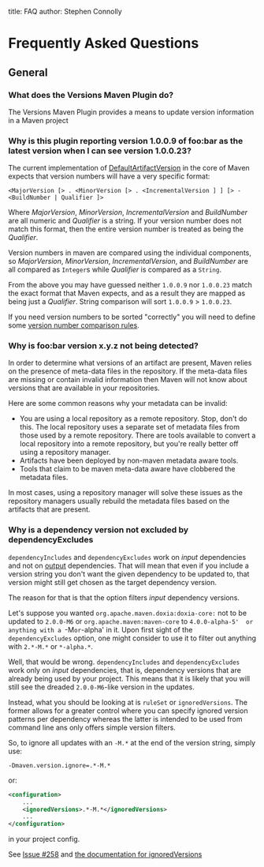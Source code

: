 title: FAQ
author: Stephen Connolly

<!---
Licensed to the Apache Software Foundation (ASF) under one
or more contributor license agreements.  See the NOTICE file
distributed with this work for additional information
regarding copyright ownership.  The ASF licenses this file
to you under the Apache License, Version 2.0 (the
"License"); you may not use this file except in compliance
with the License.  You may obtain a copy of the License at
  https://www.apache.org/licenses/LICENSE-2.0
Unless required by applicable law or agreed to in writing,
software distributed under the License is distributed on an
"AS IS" BASIS, WITHOUT WARRANTIES OR CONDITIONS OF ANY
KIND, either express or implied.  See the License for the
specific language governing permissions and limitations
under the License.
-->

# Frequently Asked Questions

## General

### What does the Versions Maven Plugin do?

The Versions Maven Plugin provides a means to update version information in a Maven project

### Why is this plugin reporting version 1.0.0.9 of foo:bar as the latest version when I can see version 1.0.0.23?

The current implementation of
[DefaultArtifactVersion](https://maven.apache.org/ref/current/maven-artifact/xref/org/apache/maven/artifact/versioning/DefaultArtifactVersion.html)
in the core of Maven expects that version numbers will have a very specific format:

` <MajorVersion [> . <MinorVersion [> . <IncrementalVersion ] ] [> - <BuildNumber | Qualifier ]> `

Where *MajorVersion*, *MinorVersion*, *IncrementalVersion* and *BuildNumber* are all numeric and *Qualifier*
is a string. If your version number does not match this format, then the entire version number is treated as being 
the *Qualifier*.

Version numbers in maven are compared using the individual components, so *MajorVersion*, *MinorVersion*,
*IncrementalVersion*, and *BuildNumber* are all compared as `Integer`s while *Qualifier* is compared as a `String`.

From the above you may have guessed neither `1.0.0.9` nor `1.0.0.23` match the exact format that Maven expects,
and as a result they are mapped as being just a *Qualifier*. String comparison will sort `1.0.0.9` > `1.0.0.23`.

If you need version numbers to be sorted "correctly" you will need to define some
[version number comparison rules](./version-rules.html).

### Why is foo:bar version x.y.z not being detected?

In order to determine what versions of an artifact are present, Maven relies on the presence of
meta-data files in the repository.  If the meta-data files are missing or contain invalid information
then Maven will not know about versions that are available in your repositories.

Here are some common reasons why your metadata can be invalid:

- You are using a local repository as a remote repository. Stop, don't do this. The local repository
uses a separate set of metadata files from those used by a remote repository. There are tools available
to convert a local repository into a remote repository, but you're really better off using a repository
manager.
- Artifacts have been deployed by non-maven metadata aware tools.
- Tools that claim to be maven meta-data aware have clobbered the metadata files.

In most cases, using a repository manager will solve these issues as the repository managers usually
rebuild the metadata files based on the artifacts that are present.

### Why is a dependency version not excluded by dependencyExcludes

`dependencyIncludes` and `dependencyExcludes` work on *input* dependencies and not on <u>output</u> dependencies. That will mean that even if you include a version string you don't want the given dependency to be updated to, that version might still get chosen as the target dependency version.

The reason for that is that the option filters *input* dependency versions.

Let's suppose you wanted `org.apache.maven.doxia:doxia-core:` not to be updated to `2.0.0-M6` or `org.apache.maven:maven-core` to `4.0.0-alpha-5'  or anything with a `-M` or `-alpha' in it. Upon first sight of the `dependencyExcludes` option, one might consider to use it to filter out anything with `2.*-M.*` or `*-alpha.*`.

Well, that would be wrong. `dependencyIncludes` and `dependencyExcludes` work only on *input* dependencies, that is, dependency versions that are already being used by your project. This means that it is likely that you will still see the dreaded `2.0.0-M6`-like version in the updates.

Instead, what you should be looking at is `ruleSet` or `ignoredVersions`. The former allows for a greater control where you can specify ignored version patterns per dependency whereas the latter is intended to be used from command line ans only offers simple version filters.

So, to ignore all updates with an `-M.*` at the end of the version string, simply use:

`-Dmaven.version.ignore=.*-M.*`

or:

```xml
<configuration>
    ...
    <ignoredVersions>.*-M.*</ignoredVersions>
    ...
</configuration>
```

in your project config.

See [Issue #258](https://github.com/mojohaus/versions/issues/258) and [the documentation for ignoredVersions](https://www.mojohaus.org/versions/versions-maven-plugin/display-dependency-updates-mojo.html#ignoredVersions)
